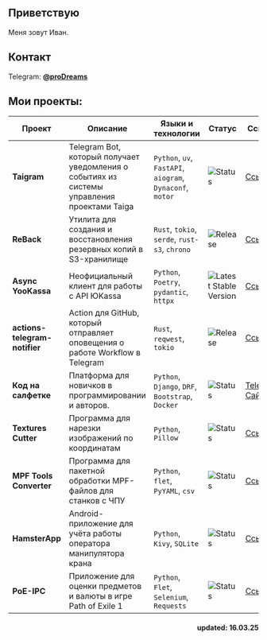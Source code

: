 ## Приветствую

Меня зовут Иван.

## Контакт

Telegram: [**@proDreams**](https://t.me/proDreams)

## Мои проекты:

| Проект                        | Описание                                                                                    | Языки и технологии                                        | Статус                                                                                  | Ссылка                                                                          |
|-------------------------------|---------------------------------------------------------------------------------------------|-----------------------------------------------------------|-----------------------------------------------------------------------------------------|---------------------------------------------------------------------------------|
| **Taigram**                   | Telegram Bot, который получает уведомления о событиях из системы управления проектами Taiga | `Python`, `uv`, `FastAPI`, `aiogram`, `Dynaconf`, `motor` | ![Status](https://img.shields.io/badge/Status-Prepare%20Beta-brightgreen)               | [Ссылка](https://github.com/proDreams/taiga_wh_notifier)                        |
| **ReBack**                    | Утилита для создания и восстановления резервных копий в S3-хранилище                        | `Rust`, `tokio`, `serde`, `rust-s3`, `chrono`             | ![Release](https://img.shields.io/github/v/release/proDreams/reback)                    | [Ссылка](https://github.com/proDreams/reback)                                   |
| **Async YooKassa**            | Неофициальный клиент для работы с API ЮKassa                                                | `Python`, `Poetry`, `pydantic`, `httpx`                   | ![Latest Stable Version](https://img.shields.io/pypi/v/async_yookassa.svg)              | [Ссылка](https://github.com/proDreams/async_yookassa)                           |
| **actions-telegram-notifier** | Action для GitHub, который отправляет оповещения о работе Workflow в Telegram               | `Rust`, `reqwest`, `tokio`                                | ![Release](https://img.shields.io/github/v/release/proDreams/actions-telegram-notifier) | [Ссылка](https://github.com/proDreams/actions-telegram-notifier)                |
| **Код на салфетке**           | Платформа для новичков в программировании и авторов.                                        | `Python`, `Django`, `DRF`, `Bootstrap`, `Docker`          | ![Status](https://img.shields.io/badge/Status-In%20Progress-brightgreen)                | [Telegram](https://t.me/press_any_button)<br>[Сайт](https://pressanybutton.ru/) |
| **Textures Cutter**           | Программа для нарезки изображений по координатам                                            | `Python`, `Pillow`                                        | ![Status](https://img.shields.io/badge/Status-Complete-orange)                          | [Ссылка](https://github.com/proDreams/texture_cutter)                           |
| **MPF Tools Converter**       | Программа для пакетной обработки MPF-файлов для станков с ЧПУ                               | `Python`, `flet`, `PyYAML`, `csv`                         | ![Status](https://img.shields.io/badge/Status-Complete-orange)                          | [Ссылка](https://github.com/proDreams/mpf_tools_converter)                      |
| **HamsterApp**                | Android-приложение для учёта работы оператора манипулятора крана                            | `Python`, `Kivy`, `SQLite`                                | ![Status](https://img.shields.io/badge/Status-Complete-orange)                          | [Ссылка](https://github.com/proDreams/HamsterApp)                               |
| **PoE-IPC**                   | Приложение для оценки предметов и валюты в игре Path of Exile 1                             | `Python`, `Flet`, `Selenium`, `Requests`                  | ![Status](https://img.shields.io/badge/Status-Complete-orange)                          | [Ссылка](https://github.com/proDreams/PoE-IPC)                                  |

<h4 align="right">updated: 16.03.25</h3>
